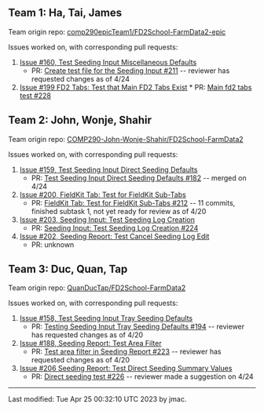## Team 1: Ha, Tai, James

Team origin repo: [comp290epicTeam1/FD2School-FarmData2-epic](https://github.com/comp290epicTeam1/FD2School-FarmData2-epic)

Issues worked on, with corresponding pull requests:
1. [Issue #160, Test Seeding Input Miscellaneous Defaults](https://github.com/DickinsonCollege/FD2School-FarmData2/issues/160)
      * PR: [Create test file for the Seeding Input #211](https://github.com/DickinsonCollege/FD2School-FarmData2/pull/211) -- reviewer has requested changes as of 4/24
1. [Issue #199 FD2 Tabs: Test that Main FD2 Tabs Exist](https://github.com/DickinsonCollege/FD2School-FarmData2/issues/199)
       * PR: [Main fd2 tabs test #228](https://github.com/DickinsonCollege/FD2School-FarmData2/pull/228)

## Team 2: John, Wonje, Shahir

Team origin repo: [COMP290-John-Wonje-Shahir/FD2School-FarmData2](https://github.com/COMP290-John-Wonje-Shahir/FD2School-FarmData2)

Issues worked on, with corresponding pull requests:
1. [Issue #159, Test Seeding Input Direct Seeding Defaults](https://github.com/DickinsonCollege/FD2School-FarmData2/issues/159)
      * PR: [Test Seeding Input Direct Seeding Defaults #182](https://github.com/DickinsonCollege/FD2School-FarmData2/pull/182) -- merged on 4/24
1. [Issue #200, FieldKit Tab: Test for FieldKit Sub-Tabs](https://github.com/DickinsonCollege/FD2School-FarmData2/issues/200)
      * PR: [FieldKit Tab: Test for FieldKit Sub-Tabs #212](https://github.com/DickinsonCollege/FD2School-FarmData2/pull/212) -- 11 commits, finished subtask 1, not yet ready for review as of 4/20
1. [Issue #203, Seeding Input: Test Seeding Log Creation](https://github.com/DickinsonCollege/FD2School-FarmData2/issues/203)
      * PR: [Seeding Input: Test Seeding Log Creation #224](https://github.com/DickinsonCollege/FD2School-FarmData2/pull/224)
1. [Issue #202, Seeding Report: Test Cancel Seeding Log Edit](https://github.com/DickinsonCollege/FD2School-FarmData2/issues/202)
	  * PR: unknown

## Team 3: Duc, Quan, Tap

Team origin repo: [QuanDucTap/FD2School-FarmData2](https://github.com/QuanDucTap/FD2School-FarmData2)

Issues worked on, with corresponding pull requests:
1. [Issue #158, Test Seeding Input Tray Seeding Defaults](https://github.com/DickinsonCollege/FD2School-FarmData2/issues/158)
      * PR: [Testing Seeding Input Tray Seeding Defaults #194](https://github.com/DickinsonCollege/FD2School-FarmData2/pull/194) -- reviewer has requested changes as of 4/20
2. [Issue #188, Seeding Report: Test Area Filter](https://github.com/DickinsonCollege/FD2School-FarmData2/issues/188)
      * PR: [Test area filter in Seeding Report #223](https://github.com/DickinsonCollege/FD2School-FarmData2/pull/223) -- reviewer has requested changes as of 4/20
3. [Issue #206 Seeding Report: Test Direct Seeding Summary Values](https://github.com/DickinsonCollege/FD2School-FarmData2/issues/206)
      * PR: [Direct seeding test #226](https://github.com/DickinsonCollege/FD2School-FarmData2/pull/226) -- reviewer made a suggestion on 4/24


----
Last modified: Tue Apr 25 00:32:10 UTC 2023 by jmac.

  

